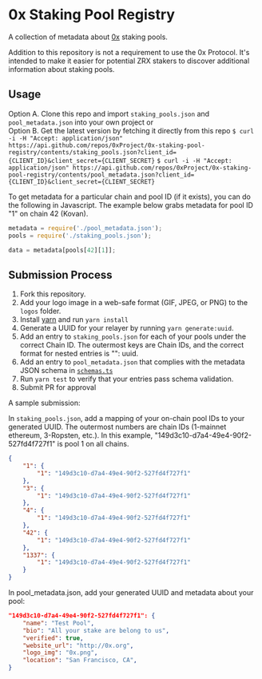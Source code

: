 # 0x Staking Pool Registry

A collection of metadata about [0x](https://0x.org/) staking pools.

Addition to this repository is not a requirement to use the 0x Protocol. It's intended to make it easier for potential ZRX stakers to discover additional information about staking pools.

## Usage

Option A. Clone this repo and import `staking_pools.json` and `pool_metadata.json` into your own project or  
Option B. Get the latest version by fetching it directly from this repo
`$ curl -i -H "Accept: application/json" https://api.github.com/repos/0xProject/0x-staking-pool-registry/contents/staking_pools.json?client_id={CLIENT_ID}&client_secret={CLIENT_SECRET}`
`$ curl -i -H "Accept: application/json" https://api.github.com/repos/0xProject/0x-staking-pool-registry/contents/pool_metadata.json?client_id={CLIENT_ID}&client_secret={CLIENT_SECRET}`

To get metadata for a particular chain and pool ID (if it exists), you can do the following in Javascript. The example below grabs metadata for pool ID "1" on chain 42 (Kovan).

```javascript
metadata = require('./pool_metadata.json');
pools = require('./staking_pools.json');

data = metadata[pools[42][1]];
```

## Submission Process

1.  Fork this repository.
2.  Add your logo image in a web-safe format (GIF, JPEG, or PNG) to the `logos` folder.
3.  Install [yarn](https://yarnpkg.com) and run `yarn install`
4.  Generate a UUID for your relayer by running `yarn generate:uuid`.
5.  Add an entry to `staking_pools.json` for each of your pools under the correct Chain ID. The outermost keys are Chain IDs, and the correct format for nested entries is "<pool ID>": uuid.
6.  Add an entry to `pool_metadata.json` that complies with the metadata JSON schema in [`schemas.ts`](./schemas.ts)
7.  Run `yarn test` to verify that your entries pass schema validation.
8.  Submit PR for approval

A sample submission:

In `staking_pools.json`, add a mapping of your on-chain pool IDs to your generated UUID. The outermost numbers are chain IDs (1-mainnet ethereum, 3-Ropsten, etc.). In this example, "149d3c10-d7a4-49e4-90f2-527fd4f727f1" is pool 1 on all chains.
```json
{
    "1": {
        "1": "149d3c10-d7a4-49e4-90f2-527fd4f727f1"
    },
    "3": {
        "1": "149d3c10-d7a4-49e4-90f2-527fd4f727f1"
    },
    "4": {
        "1": "149d3c10-d7a4-49e4-90f2-527fd4f727f1"
    },
    "42": {
        "1": "149d3c10-d7a4-49e4-90f2-527fd4f727f1"
    },
    "1337": {
        "1": "149d3c10-d7a4-49e4-90f2-527fd4f727f1"
    }
}

```

In pool_metadata.json, add your generated UUID and metadata about your pool:
```json
"149d3c10-d7a4-49e4-90f2-527fd4f727f1": {
    "name": "Test Pool",
    "bio": "All your stake are belong to us",
    "verified": true,
    "website_url": "http://0x.org",
    "logo_img": "0x.png",
    "location": "San Francisco, CA",
}
```
